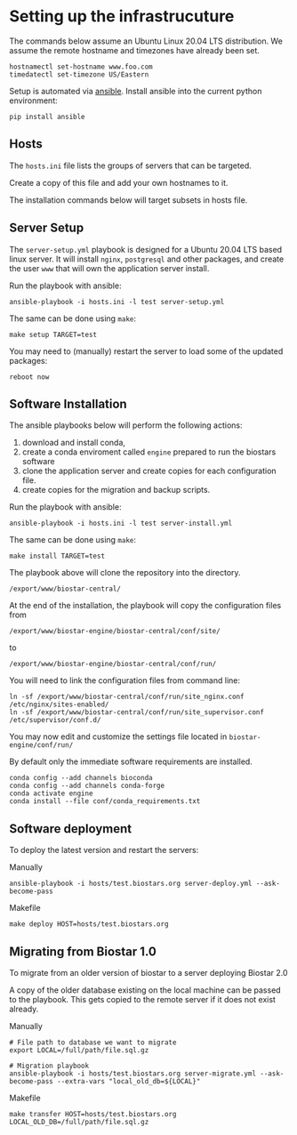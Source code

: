 # Setting up the infrastrucuture

The commands below assume an Ubuntu Linux 20.04 LTS distribution. We assume the remote hostname 
and timezones have already been set.

    hostnamectl set-hostname www.foo.com
    timedatectl set-timezone US/Eastern

Setup is automated via [ansible][ansible]. Install ansible into the current python environment:

    pip install ansible

[ansible]: https://www.ansible.com/

## Hosts

The `hosts.ini` file lists the groups of servers that can be targeted. 

Create a copy of this file and add your own hostnames to it. 

The installation commands below will target subsets in hosts file.

## Server Setup

The `server-setup.yml` playbook is designed for a Ubuntu 20.04 LTS based linux server. It will install `nginx`, `postgresql` and other packages, and create the user  `www` that will own the application server install.

Run the playbook with ansible:

    ansible-playbook -i hosts.ini -l test server-setup.yml

The same can be done using `make`:
     
    make setup TARGET=test 

You may need to (manually) restart the server to load some of the updated packages:
    
    reboot now
    
## Software Installation

The ansible playbooks below will perform the following actions:

1. download and install conda, 
2. create a conda enviroment called `engine` prepared to run the biostars software
3. clone the application server and create copies for each configuration file.
4. create copies for the migration and backup scripts.

Run the playbook with ansible:

    ansible-playbook -i hosts.ini -l test server-install.yml

The same can be done using `make`:
     
    make install TARGET=test   
    
The playbook above will clone the repository into the directory.

    /export/www/biostar-central/
    
At the end of the installation, the playbook will copy the configuration files from

    /export/www/biostar-engine/biostar-central/conf/site/

to 

    /export/www/biostar-engine/biostar-central/conf/run/

You will need to link the configuration files from command line:

    ln -sf /export/www/biostar-central/conf/run/site_nginx.conf /etc/nginx/sites-enabled/
    ln -sf /export/www/biostar-central/conf/run/site_supervisor.conf /etc/supervisor/conf.d/

You may now edit and customize the settings file located in `biostar-engine/conf/run/`

By default only the immediate software requirements are installed. 

    conda config --add channels bioconda
    conda config --add channels conda-forge
    conda activate engine
    conda install --file conf/conda_requirements.txt

## Software deployment

To deploy the latest version and restart the servers:

Manually

    ansible-playbook -i hosts/test.biostars.org server-deploy.yml --ask-become-pass

Makefile
     
    make deploy HOST=hosts/test.biostars.org  
    
    
## Migrating from Biostar 1.0

To migrate from an older version of biostar to a server deploying Biostar 2.0

A copy of the older database existing on the local machine can be passed to the playbook. 
This gets copied to the remote server if it does not exist already. 

Manually 
    
    # File path to database we want to migrate
    export LOCAL=/full/path/file.sql.gz
    
    # Migration playbook
	ansible-playbook -i hosts/test.biostars.org server-migrate.yml --ask-become-pass --extra-vars "local_old_db=${LOCAL}"

Makefile 

    make transfer HOST=hosts/test.biostars.org  LOCAL_OLD_DB=/full/path/file.sql.gz
    
